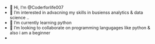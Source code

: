 - 👋 Hi, I’m @Coderforlife007
- 👀 I’m interested in advacning my skills in busienss analytics & data science  ..
- 🌱 I’m currently learning python 
- 💞️ I’m looking to collaborate on programming langugages like python & also i am a beginner 
- 

<!---
Coderforlife007/Coderforlife007 is a ✨ special ✨ repository because its `README.md` (this file) appears on your GitHub profile.
You can click the Preview link to take a look at your changes.
--->
